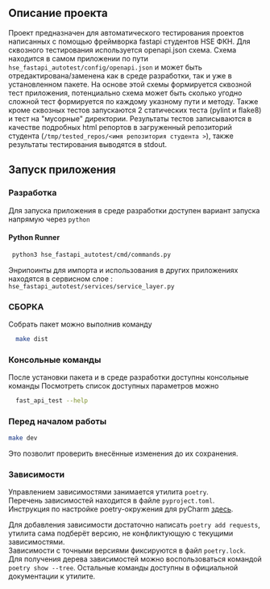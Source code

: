## Описание проекта

Проект предназначен для автоматического тестирования проектов написанных с помощью
фреймворка fastapi студентов HSE ФКН.
Для сквозного тестирования используется openapi.json схема.
Схема находится в самом приложении по пути ` hse_fastapi_autotest/config/openapi.json`
и может быть отредактирована/заменена как в среде разработки, так и уже в установленном пакете.
На основе этой схемы формируется сквозной тест приложения, 
потенциально схема может быть сколько угодно сложной тест формируется по каждому указному пути и методу.
Также кроме сквозных тестов запускаются 2 статических теста (pylint и flake8) и тест на "мусорные" директории.
Результаты тестов записываются в качестве подробных html репортов в загруженный репозиторий студента 
(`/tmp/tested_repos/<имя репозитория студента >`), также результаты тестирования выводятся в stdout.

## Запуск приложения

### Разработка

Для запуска приложения в среде разработки доступен вариант запуска напрямую через `python`

#### Python Runner

```bash
 python3 hse_fastapi_autotest/cmd/commands.py
```

Энрипоинты для импорта и использования в других
приложениях находятся в сервисном слое :` hse_fastapi_autotest/services/service_layer.py`

### СБОРКА

Собрать пакет можно выполнив команду

```bash
  make dist
```

### Консольные команды

После установки пакета и в среде разработки доступны консольные команды
Посмотреть список доступных параметров можно

```bash
  fast_api_test --help 
```

### Перед началом работы

```bash
make dev
```

Это позволит проверить внесённые изменения до их сохранения.

### Зависимости

Управлением зависимостями занимается утилита `poetry`. \
Перечень зависимостей находится в файле `pyproject.toml`. \
Инструкция по настройке poetry-окружения для
pyCharm [здесь](https://www.jetbrains.com/help/pycharm/poetry.html).

Для добавления зависимости достаточно написать `poetry add requests`, утилита сама подберёт версию,
не конфликтующую с текущими зависимостями. \
Зависимости с точными версиями фиксируются в файл `poetry.lock`. \
Для получения дерева зависимостей можно воспользоваться командой `poetry show --tree`. Остальные
команды доступны в официальной документации к утилите.

